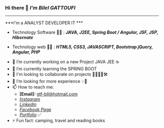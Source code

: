 ### Hi there 👋 *I'm Bilel GATTOUFI*
----------------------------------------
***I'm a ANALYST DEVELOPER IT *** 

* Technology Software 👨‍💻 : ***JAVA, J2EE, Spring Boot / Angular, JSF, JSP, Hibernate*** 

* Technology web 👨‍💻 : ***HTML5, CSS3, JAVASCRIPT, Bootstrap jQuery, Angular, PHP*** 
 
- 🔭 I’m currently working on a new Project JAVA JEE ☕
- 🌱 I’m currently learning the SPRING BOOT 
- 👯 I'm looking to collaborate on projects 👨‍💻👩‍💻🛠
- 🤔 I’m looking for more experience 💡💪
- 📫 How to reach me: 
  - **[Email]:** <gtf-bll@hotmail.com>
  - *[Instagram](https://www.instagram.com/coding.todo/)*
  - *[Linkedin](https://www.linkedin.com/in/bilel-gattoufi-0a025229/)*
  - *[Facebook Page](https://www.facebook.com/todocoding)*
  - *[Portfolio](https://gattoufibilel.github.io/iPortfolio/)* ✅
- ⚡ Fun fact: camping, travel and reading books

